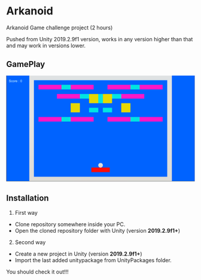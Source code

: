 # Arkanoid

Arkanoid Game challenge project (2 hours)

Pushed from Unity 2019.2.9f1 version, works in any version higher than that and may work in versions lower.


## GamePlay

![GamePlay](/Images/arkanoid.png?raw=true "GamePlay")


## Installation

1) First way 
- Clone repository somewhere inside your PC.
- Open the cloned repository folder with Unity (version **2019.2.9f1+**)

2) Second way
- Create a new project in Unity (version **2019.2.9f1+**)
- Import the last added unitypackage from UnityPackages folder. 



You should check it out!!!
